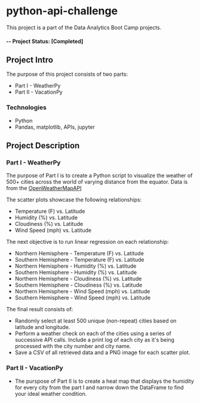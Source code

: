# python-api-challenge
This project is a part of the Data Analytics Boot Camp projects.

#### -- Project Status: [Completed]

## Project Intro
The purpose of this project consists of two parts:
* Part I - WeatherPy
* Part II - VacationPy
 
### Technologies
* Python
* Pandas, matplotlib, APIs, jupyter

## Project Description
### Part I - WeatherPy
The purpose of Part I is to create a Python script to visualize the weather of 500+ cities across the world of varying distance from the equator. Data is from the [OpenWeatherMapAPI](https://assertible.com/blog/7-http-methods-every-web-developer-should-know-and-how-to-test-them)

The scatter plots showcase the following relationships:

* Temperature (F) vs. Latitude
* Humidity (%) vs. Latitude
* Cloudiness (%) vs. Latitude
* Wind Speed (mph) vs. Latitude

The next objective is to run linear regression on each relationship:
* Northern Hemisphere - Temperature (F) vs. Latitude
* Southern Hemisphere - Temperature (F) vs. Latitude
* Northern Hemisphere - Humidity (%) vs. Latitude
* Southern Hemisphere - Humidity (%) vs. Latitude
* Northern Hemisphere - Cloudiness (%) vs. Latitude
* Southern Hemisphere - Cloudiness (%) vs. Latitude
* Northern Hemisphere - Wind Speed (mph) vs. Latitude
* Southern Hemisphere - Wind Speed (mph) vs. Latitude

The final result consists of:

* Randomly select at least 500 unique (non-repeat) cities based on latitude and longitude.
* Perform a weather check on each of the cities using a series of successive API calls.
Include a print log of each city as it's being processed with the city number and city name.
* Save a CSV of all retrieved data and a PNG image for each scatter plot.
### Part II - VacationPy
* The purspose of Part II is to create a heat map that displays the humidity for every city from the part I and narrow down the DataFrame to find your ideal weather condition. 
